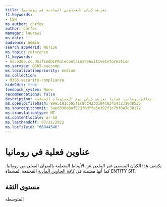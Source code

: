 ```yaml
---
title: تعريف كيان العناوين المادية في رومانيا
f1.keywords:
- CSH
ms.author: chrfox
author: chrfox
manager: laurawi
ms.date: ''
audience: Admin
search.appverid: MET150
ms.topic: reference
f1_keywords:
- ms.o365.cc.UnifiedDLPRuleContainsSensitiveInformation
ms.service: O365-seccomp
ms.localizationpriority: medium
ms.collection:
- M365-security-compliance
hideEdit: true
feedback_system: None
recommendations: false
description: تعالج رومانيا فعليا تعريف كيان نوع المعلومات الحساسة.
ms.openlocfilehash: 89e5181c5a5f1c86c423d184c8341432310d8535
ms.sourcegitcommit: 5aed330d8af523f0dffe5e392f1c79f047e38172
ms.translationtype: MT
ms.contentlocale: ar-SA
ms.lasthandoff: 07/21/2022
ms.locfileid: "66944546"
---
```

# <a name="romania-physical-addresses"></a>عناوين فعلية في رومانيا

يكشف هذا الكيان المسمى غير الملغى عن الأنماط المتعلقة بالعنوان الفعلي من رومانيا. كما أنها مضمنة في [كافة العناوين المادية](sit-defn-all-physical-addresses.md) المجمعة المسماة ENTITY SIT.

## <a name="confidence-level"></a>مستوى الثقة

المتوسطه